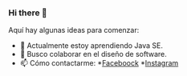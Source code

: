 ### Hi there 👋

<!--
**BellMojica/bellmojica** is a ✨ _special_ ✨ repository because its `README.md` (this file) appears on your GitHub profile.-->

Aquí hay algunas ideas para comenzar:
- 🌱 Actualmente estoy aprendiendo Java SE.
- 👯 Busco colaborar en el diseño de software.
- 📫 Cómo contactarme: 
*[Faceboock](https://www.facebook.com/bell.medina.39)
*[Instagram](https://www.instagram.com/bellmojica)

